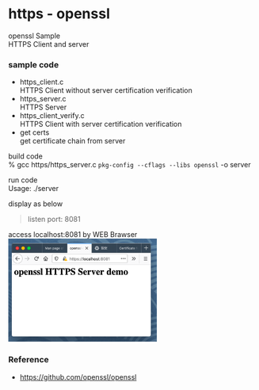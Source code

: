 https - openssl
===============

openssl Sample <br/>
HTTPS Client and server


### sample code
- https_client.c <br/>
HTTPS Client without server certification verification<br/>
- https_server.c <br/>
HTTPS Server <br/>
- https_client_verify.c <br/>
HTTPS Client with server certification verification  <br/>
- get certs <br/>
get certificate chain from server <br/>


build code <br/>
% gcc https/https_server.c `pkg-config --cflags --libs openssl` -o server <br/>

run code  <br/>
Usage: ./server <br/>

display as below <br/>
> listen port: 8081  <br/>

access localhost:8081 by WEB Brawser <br/>
<img src="https://raw.githubusercontent.com/ohwada/MAC_cpp_Samples/master/openssl/screenshot/firefox_https_server.png" width="300" />


### Reference <br/>
- https://github.com/openssl/openssl


